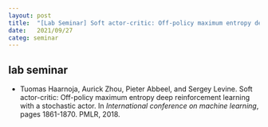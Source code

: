 ```yaml
---
layout: post
title:  "[Lab Seminar] Soft actor-critic: Off-policy maximum entropy deep reinforcement learning with a stochastic actor. "
date:   2021/09/27
categ: seminar
---
```



 
 



<h2>lab seminar</h2>
<!-- BEGIN BIBLIOGRAPHY references -->
<!--
    DO NOT MODIFY THIS BIBLIOGRAPHY BY HAND!  IT IS MAINTAINED AUTOMATICALLY!
    YOUR CHANGES WILL BE LOST THE NEXT TIME IT IS UPDATED!
--> 
<!-- Generated by: /home/yschoe/nn/tex/bib2html/bib2html -d references bib2html.aux bib2html.tmp -->
<UL>

<!-- Authors: Haarnoja Tuomas and Zhou Aurick and Abbeel Pieter and Levine
  Sergey -->
<LI><A NAME="haarnoja2018soft">Tuomas</A> Haarnoja,
  Aurick Zhou, Pieter Abbeel, and Sergey Levine.
Soft actor-critic: Off-policy maximum entropy deep reinforcement learning with
  a stochastic actor.
In <CITE>International conference on machine learning</CITE>, pages 1861-1870.
  PMLR, 2018.

</LI></UL>

<!-- END BIBLIOGRAPHY references -->


 

